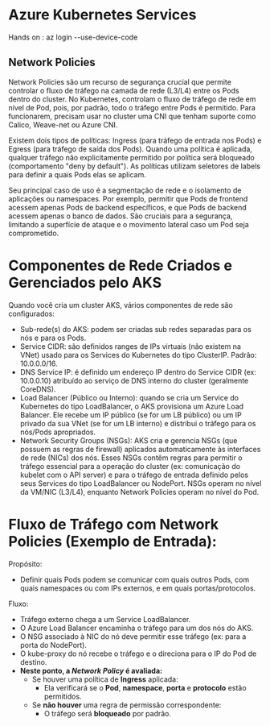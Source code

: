 # Azure Kubernetes Services
Hands on : az login --use-device-code

## Network Policies

Network Policies são um recurso de segurança crucial que permite controlar o fluxo de tráfego na camada de rede (L3/L4) entre os Pods dentro do cluster. No Kubernetes, controlam o fluxo de tráfego de rede em nível de Pod, pois, por padrão, todo o tráfego entre Pods é permitido. Para funcionarem, precisam usar no cluster uma CNI que tenham suporte como Calico, Weave-net ou Azure CNI.

Existem dois tipos de políticas: Ingress (para tráfego de entrada nos Pods) e Egress (para tráfego de saída dos Pods). Quando uma política é aplicada, qualquer tráfego não explicitamente permitido por política será bloqueado (comportamento "deny by default"). As políticas utilizam seletores de labels para definir a quais Pods elas se aplicam.

Seu principal caso de uso é a segmentação de rede e o isolamento de aplicações ou namespaces. Por exemplo, permitir que Pods de frontend acessem apenas Pods de backend específicos, e que Pods de backend acessem apenas o banco de dados. São cruciais para a segurança, limitando a superfície de ataque e o movimento lateral caso um Pod seja comprometido.

# Componentes de Rede Criados e Gerenciados pelo AKS

Quando você cria um cluster AKS, vários componentes de rede são configurados:

- Sub-rede(s) do AKS: podem ser criadas sub redes separadas para os nós e para os Pods.
- Service CIDR: são definidos ranges de IPs virtuais (não existem na VNet) usado para os Services do Kubernetes do tipo ClusterIP. Padrão: 10.0.0.0/16.
- DNS Service IP: é definido um endereço IP dentro do Service CIDR (ex: 10.0.0.10) atribuído ao serviço de DNS interno do cluster (geralmente CoreDNS).
- Load Balancer (Público ou Interno): quando se cria um Service do Kubernetes do tipo LoadBalancer, o AKS provisiona um Azure Load Balancer. Ele recebe um IP público (se for um LB público) ou um IP privado da sua VNet (se for um LB interno) e distribui o tráfego para os nós/Pods apropriados.
- Network Security Groups (NSGs): AKS cria e gerencia NSGs (que possuem as regras de firewall) aplicados automaticamente às interfaces de rede (NICs) dos nós.
Esses NSGs contêm regras para permitir o tráfego essencial para a operação do cluster (ex: comunicação do kubelet com o API server) e para o tráfego de entrada definido pelos seus Services do tipo LoadBalancer ou NodePort. NSGs operam no nível da VM/NIC (L3/L4), enquanto Network Policies operam no nível do Pod.

# Fluxo de Tráfego com Network Policies (Exemplo de Entrada):

Propósito:
- Definir quais Pods podem se comunicar com quais outros Pods, com quais namespaces ou com IPs externos, e em quais portas/protocolos.

Fluxo:
- Tráfego externo chega a um Service LoadBalancer.
- O Azure Load Balancer encaminha o tráfego para um dos nós do AKS.
- O NSG associado à NIC do nó deve permitir esse tráfego (ex: para a porta do NodePort).
- O kube-proxy do nó recebe o tráfego e o direciona para o IP do Pod de destino.
- **Neste ponto, a *Network Policy* é avaliada:**
  - Se houver uma política de **Ingress** aplicada:
    - Ela verificará se o **Pod**, **namespace**, **porta** e **protocolo** estão permitidos.
  - Se **não houver** uma regra de permissão correspondente:
    - O tráfego será **bloqueado** por padrão.

